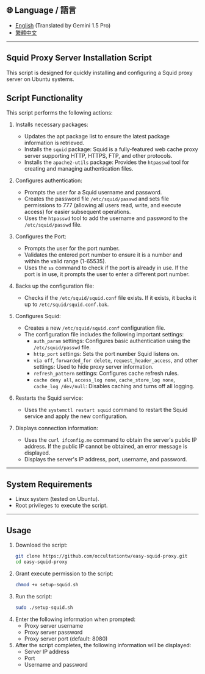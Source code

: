 ## 🌐 Language / 語言

- [English](README.md) (Translated by Gemini 1.5 Pro)
- [繁體中文](README.zh-TW.md)

---

## Squid Proxy Server Installation Script

This script is designed for quickly installing and configuring a Squid proxy server on Ubuntu systems.

## Script Functionality

This script performs the following actions:

1. Installs necessary packages:
   - Updates the apt package list to ensure the latest package information is retrieved.
   - Installs the `squid` package: Squid is a fully-featured web cache proxy server supporting HTTP, HTTPS, FTP, and other protocols.
   - Installs the `apache2-utils` package: Provides the `htpasswd` tool for creating and managing authentication files.

2. Configures authentication:
   - Prompts the user for a Squid username and password.
   - Creates the password file `/etc/squid/passwd` and sets file permissions to 777 (allowing all users read, write, and execute access) for easier subsequent operations.
   - Uses the `htpasswd` tool to add the username and password to the `/etc/squid/passwd` file.

3. Configures the Port:
   - Prompts the user for the port number.
   - Validates the entered port number to ensure it is a number and within the valid range (1-65535).
   - Uses the `ss` command to check if the port is already in use. If the port is in use, it prompts the user to enter a different port number.

4. Backs up the configuration file:
   - Checks if the `/etc/squid/squid.conf` file exists. If it exists, it backs it up to `/etc/squid/squid.conf.bak`.

5. Configures Squid:
   - Creates a new `/etc/squid/squid.conf` configuration file.
   - The configuration file includes the following important settings:
      - `auth_param` settings: Configures basic authentication using the `/etc/squid/passwd` file.
      - `http_port` settings: Sets the port number Squid listens on.
      - `via off`, `forwarded_for delete`, `request_header_access`, and other settings: Used to hide proxy server information.
      - `refresh_pattern` settings: Configures cache refresh rules.
      - `cache deny all`, `access_log none`, `cache_store_log none`, `cache_log /dev/null`: Disables caching and turns off all logging.

6. Restarts the Squid service:
   - Uses the `systemctl restart squid` command to restart the Squid service and apply the new configuration.

7. Displays connection information:
   - Uses the `curl ifconfig.me` command to obtain the server's public IP address. If the public IP cannot be obtained, an error message is displayed.
   - Displays the server's IP address, port, username, and password.


---

## System Requirements

- Linux system (tested on Ubuntu).
- Root privileges to execute the script.

---

## Usage

1. Download the script:
   ```bash
   git clone https://github.com/occultationtw/easy-squid-proxy.git
   cd easy-squid-proxy
   ```
2. Grant execute permission to the script:
   ```bash
   chmod +x setup-squid.sh
   ```
3. Run the script:
   ```bash
   sudo ./setup-squid.sh
   ```
4. Enter the following information when prompted:
   - Proxy server username
   - Proxy server password
   - Proxy server port (default: 8080)
5. After the script completes, the following information will be displayed:
   - Server IP address
   - Port
   - Username and password
